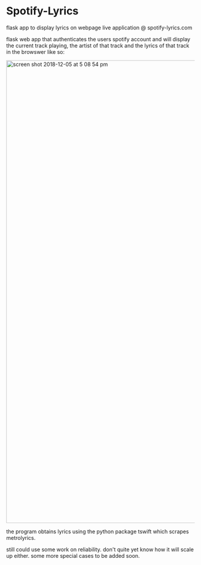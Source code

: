 # Spotify-Lyrics
flask app to display lyrics on webpage
live application @ spotify-lyrics.com

flask web app that authenticates the users spotify account and will display the current track playing,
the artist of that track and the lyrics of that track in the browswer like so:

<img width="1237" alt="screen shot 2018-12-05 at 5 08 54 pm" src="https://user-images.githubusercontent.com/33300547/49547617-2ea0f380-f8b1-11e8-97c8-0d46f095add3.png">

the program obtains lyrics using the python package tswift which scrapes metrolyrics.

still could use some work on reliability. don't quite yet know how it will scale up either. some more special cases to be added soon. 
